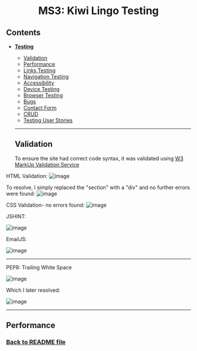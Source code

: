 # <p align="center">**MS3: Kiwi Lingo Testing**</p>

## Contents
- [**Testing**](#testing)
    - [Validation](#validation)
    - [Performance](#performance)
    - [Links Testing](#links-testing)
    - [Navigation Testing](#navigation-testing)
    - [Accessibility](#accessibility)
    - [Device Testing](#device-testing)
    - [Browser Testing](#browser-testing)
    - [Bugs](#bugs)
    - [Contact Form](#contact-form)
    - [CRUD](#crud)
    - [Testing User Stories](#testing-user-stories)

    ---

    ## **Validation**

    To ensure the site had correct code syntax, it was validated using [W3 MarkUp Validation Service](https://validator.w3.org/)

HTML Validation:
    ![image](https://res.cloudinary.com/elerel/image/upload/v1620229064/htmlvalidation_eobnvb.png)

To resolve, I simply replaced the "section" with a "div" and no further errors were found:
    ![image](https://res.cloudinary.com/elerel/image/upload/v1620229196/htmlgood_ru3oxa.png)

CSS Validation- no errors found:
    ![image](https://res.cloudinary.com/elerel/image/upload/v1620229407/cssvalidation_ket6hj.png)


JSHINT:

![image](https://res.cloudinary.com/elerel/image/upload/v1620229796/jshint_znig9a.png)

EmailJS:

![image](https://res.cloudinary.com/elerel/image/upload/v1620229849/Picture8_aacxrf.png)

---


PEP8: Trailing White Space 

![image](https://res.cloudinary.com/elerel/image/upload/v1620229562/pep8error_wjdiqp.png)

Which I later resolved:

![image](https://res.cloudinary.com/elerel/image/upload/v1620229651/pep8good_vilveb.png)

---

## Performance




### [Back to README file](https://github.com/elerel/ms3-kiwi-lingo)